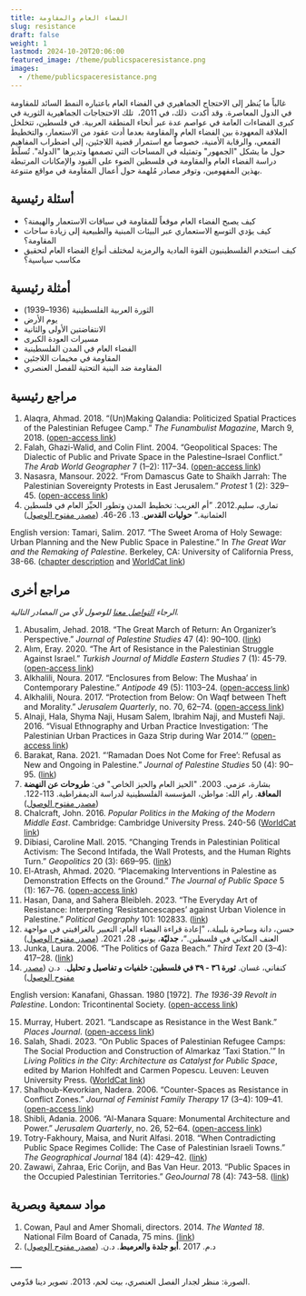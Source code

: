 ```yaml
---
title: الفضاء العام والمقاومة
slug: resistance
draft: false
weight: 1
lastmod: 2024-10-20T20:06:00
featured_image: /theme/publicspaceresistance.png
images:
  - /theme/publicspaceresistance.png
---
```

غالباً ما يُنظر إلى الاحتجاج الجماهيري في الفضاء العام باعتباره النمط السائد للمقاومة في الدول المعاصرة. وقد أكدت  ذلك، في 2011،  تلك الاحتجاجات الجماهيرية الثورية في كبرى الفضاءات العامة في عواصم عدة عبر أنحاء المنطقة العربية. في فلسطين، تتخلخل العلاقة المعهودة بين الفضاء العام والمقاومة بعدما أدت عقود من الاستعمار، والتخطيط القمعي، والرقابة الأمنية، خصوصاً مع استمرار قضية اللاجئين، إلى اضطراب المفاهيم حول ما يشكل "الجمهور" وتمثيله في المساحات التي تصممها وتديرها "الدولة". تُسلّط دراسة الفضاء العام والمقاومة في فلسطين الضوء على القيود والإمكانات المرتبطة بهذين المفهومين، وتوفر مصادر مُلهمة حول أعمال المقاومة في مواقع متنوعة.

## أسئلة رئيسية

- كيف يصبح الفضاء العام موقعاً للمقاومة في سياقات الاستعمار والهيمنة؟
- كيف يؤدي التوسع الاستعماري عبر البيئات المبنية والطبيعية إلى زيادة ساحات المقاومة؟
- كيف استخدم الفلسطينيون القوة المادية والرمزية لمختلف أنواع الفضاء العام لتحقيق مكاسب سياسية؟

## أمثلة رئيسية

- الثورة العربية الفلسطينية (1936–1939)
- يوم الأرض
- الانتفاضتين الأولى والثانية
- مسيرات العودة الكبرى
- الفضاء العام في المدن الفلسطينية
- المقاومة في مخيمات اللاجئين
- المقاومة ضد البنية التحتية للفصل العنصري

## مراجع رئيسية

1. Alaqra, Ahmad. 2018. “(Un)Making Qalandia: Politicized Spatial Practices of the Palestinian Refugee Camp.” _The Funambulist Magazine_, March 9, 2018. ([open-access link](https://thefunambulist.net/magazine/16-proletarian-fortresses/unmaking-qalandia-politicized-spatial-practices-palestinian-refugee-camp-ahmad-alaqra)) 
2. Falah, Ghazi-Walid, and Colin Flint. 2004. “Geopolitical Spaces: The Dialectic of Public and Private Space in the Palestine–Israel Conflict.” _The Arab World Geographer_ 7 (1–2): 117–34. ([open-access link](https://www.researchgate.net/profile/Colin-Flint-3/publication/292692290_Geopolitical_spaces_The_dialectic_of_public_and_private_space_in_the_Palestine-Israel_conflict/links/58a2433daca272046aafe6bd/Geopolitical-spaces-The-dialectic-of-public-and-private-space-in-the-Palestine-Israel-conflict.pdf?_tp=eyJjb250ZXh0Ijp7ImZpcnN0UGFnZSI6InB1YmxpY2F0aW9uIiwicGFnZSI6InB1YmxpY2F0aW9uIn19))
3. Nasasra, Mansour. 2022. “From Damascus Gate to Shaikh Jarrah: The Palestinian Sovereignty Protests in East Jerusalem.” _Protest_ 1 (2): 329–45. ([open-access link](https://brill.com/view/journals/prot/1/2/article-p329_006.xml))
4. تماري، سليم.2012. ”أم الغريب: تخطيط المدن وتطور الحيِّز العام في فلسطين العثمانية.“ **حوليات القدس**. 13. 26-46. ([مصدر مفتوح الوصول](https://www.palestine-studies.org/ar/node/43170#:~:text=نبذة%20مختصرة%3A,المحليين،%20والإصلاح%20المحلي%20والحرب%20العظمى.))

English version: Tamari, Salim. 2017. “The Sweet Aroma of Holy Sewage: Urban Planning and the New Public Space in Palestine.” In _The Great War and the Remaking of Palestine_. Berkeley, CA: University of California Press, 38-66. ([chapter description](https://academic.oup.com/california-scholarship-online/book/16086/chapter-abstract/171088224?redirectedFrom=fulltext) and [WorldCat link](https://search.worldcat.org/title/1038189463))

## مراجع أخرى

_الرجاء&#160;[التواصل معنا](https://palestine.araburbanism.com/ar/contact/)&#160;للوصول لأي من المصادر التالية._

1. Abusalim, Jehad. 2018. “The Great March of Return: An Organizer’s Perspective.” _Journal of Palestine Studies_ 47 (4): 90–100. ([link](https://www.tandfonline.com/doi/abs/10.1525/jps.2018.47.4.90))
2. Alım, Eray. 2020. “The Art of Resistance in the Palestinian Struggle Against Israel.” _Turkish Journal of Middle Eastern Studies_ 7 (1): 45-79. ([open-access link](https://dergipark.org.tr/tr/download/article-file/1112140))
3. Alkhalili, Noura. 2017. “Enclosures from Below: The Mushaa’ in Contemporary Palestine.” _Antipode_ 49 (5): 1103–24. ([open-access link](https://lucris.lub.lu.se/ws/portalfiles/portal/25657038/Article_II_Alkhalili.pdf))
4. Alkhalili, Noura. 2017. “Protection from Below: On Waqf between Theft and Morality.” _Jerusalem Quarterly_, no. 70, 62–74. ([open-access link](https://www.palestine-studies.org/sites/default/files/jq-articles/Pages_from_JQ_70_-_Alkhalili_0.pdf))
5. Alnaji, Hala, Shyma Naji, Husam Salem, Ibrahim Naji, and Mustefi Naji. 2016. “Visual Ethnography and Urban Practice Investigation: ‘The Palestinian Urban Practices in Gaza Strip during War 2014.’” ([open-access link](https://dadun.unav.edu/handle/10171/42256))
6. Barakat, Rana. 2021. “‘Ramadan Does Not Come for Free’: Refusal as New and Ongoing in Palestine.” _Journal of Palestine Studies_ 50 (4): 90–95. ([link](https://www.tandfonline.com/doi/full/10.1080/0377919X.2021.1979376))
7. بشارة، عزمي. 2003. "الحيز العام والحيز الخاص." في: **طروحات عن النهضة المعاقة**. رام الله: مواطن، المؤسسة الفلسطينية لدراسة الديمقراطية. 113-122. ([مصدر مفتوح الوصول](https://muwatin.birzeit.edu/sites/default/files/publications/attachments/Azmi%20Bishara%20-%20Theses%20on%20a%20Deferred%20Awakening.pdf))
8. Chalcraft, John. 2016. _Popular Politics in the Making of the Modern Middle East_. Cambridge: Cambridge University Press. 240-56 ([WorldCat link](https://search.worldcat.org/title/922561826))
9. Dibiasi, Caroline Mall. 2015. “Changing Trends in Palestinian Political Activism: The Second Intifada, the Wall Protests, and the Human Rights Turn.” _Geopolitics_ 20 (3): 669–95. ([link](https://www.tandfonline.com/doi/abs/10.1080/14650045.2015.1028028))
10. El-Atrash, Ahmad. 2020. “Placemaking Interventions in Palestine as Demonstration Effects on the Ground.” _The Journal of Public Space_ 5 (1): 167–76. ([open-access link](https://www.journalpublicspace.org/index.php/jps/article/view/1256/769))
11. Hasan, Dana, and Sahera Bleibleh. 2023. “The Everyday Art of Resistance: Interpreting ‘Resistancescapes’ against Urban Violence in Palestine.” _Political Geography_ 101: 102833. ([link](https://www.sciencedirect.com/science/article/abs/pii/S0962629823000112))
12. حسن، دانة وساحرة بليبلة.، ”إعادة قراءة الفضاء العام: التعبير بالغرافيتي في مواجهة العنف المكاني في فلسطين.“، **جدليّة**، يونيو، 28، 2021. ([مصدر مفتوح الوصول](https://www.jadaliyya.com/Details/43033)) 
13. Junka, Laura. 2006. “The Politics of Gaza Beach.” _Third Text_ 20 (3–4): 417–28. ([link](https://www.tandfonline.com/doi/full/10.1080/09528820600855428))
14. كنفاني، غسان. **ثورة ٣٦ - ٣٩ في فلسطين: خلفيات و تفاصيل و تحليل**.  د.ن ([مصدر مفتوح الوصول](https://archive.org/details/36393/page/n1/mode/2up))

English version: Kanafani, Ghassan. 1980 [1972]. _The 1936-39 Revolt in Palestine_. London: Tricontinental Society. ([open-access link](https://yplus.ps/wp-content/uploads/2021/01/Kanafani-Ghassan-The-1936-39-Revolt-in-Palestine.pdf))

15. Murray, Hubert. 2021. “Landscape as Resistance in the West Bank.” _Places Journal_. ([open-access link](https://placesjournal.org/article/battir-landscape-as-palestinian-resistance-in-the-west-bank))
16. Salah, Shadi. 2023. “On Public Spaces of Palestinian Refugee Camps: The Social Production and Construction of Almarkaz ‘Taxi Station.’” In _Living Politics in the City: Architecture as Catalyst for Public Space_, edited by Marion Hohlfedt and Carmen Popescu. Leuven: Leuven University Press. ([WorldCat link](https://search.worldcat.org/title/1342623596))
17. Shalhoub-Kevorkian, Nadera. 2006. “Counter-Spaces as Resistance in Conflict Zones.” _Journal of Feminist Family Therapy_ 17 (3–4): 109–41. ([open-access link](https://www.tandfonline.com/doi/pdf/10.1300/J086v17n03_07))
18. Shibli, Adania. 2006. “Al-Manara Square: Monumental Architecture and Power.” _Jerusalem Quarterly_, no. 26, 52–64. ([open-access link](https://www.palestine-studies.org/sites/default/files/jq-articles/26_shibli_1_0.pdf))
19. Totry-Fakhoury, Maisa, and Nurit Alfasi. 2018. “When Contradicting Public Space Regimes Collide: The Case of Palestinian Israeli Towns.” _The Geographical Journal_ 184 (4): 429–42. ([link](https://rgs-ibg.onlinelibrary.wiley.com/doi/abs/10.1111/geoj.12265))
20. Zawawi, Zahraa, Eric Corijn, and Bas Van Heur. 2013. “Public Spaces in the Occupied Palestinian Territories.” _GeoJournal_ 78 (4): 743–58. ([link](https://link.springer.com/article/10.1007/s10708-012-9463-9))

## مواد سمعية وبصرية

1. Cowan, Paul and Amer Shomali, directors. 2014. _The Wanted 18_. National Film Board of Canada, 75 mins. ([link](https://www.kanopy.com/en/product/wanted-18-israeli-armys-pursuit-18-cows))
2. د.م. 2017 .**أبو جلدة والعرميط**. د.ن. ([مصدر مفتوح الوصول](https://abujildeh.com/))

**___**

الصورة: منظر لجدار الفصل العنصري، بيت لحم، 2013. تصوير دينا قدّومي.
